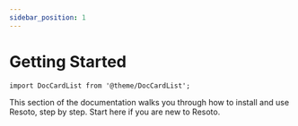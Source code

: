 ```yaml
---
sidebar_position: 1
---
```


# Getting Started

```mdx-code-block
import DocCardList from '@theme/DocCardList';
```

This section of the documentation walks you through how to install and use Resoto, step by step. Start here if you are new to Resoto.

<DocCardList />
